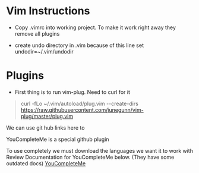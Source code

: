 # Vim Instructions

* Copy .vimrc into working project. To make it work right away they remove
all plugins

* create undo directory in .vim because of this line set undodir=~/.vim/undodir

# Plugins
* First thing is to run vim-plug. Need to curl for it
> curl -fLo ~/.vim/autoload/plug.vim --create-dirs \
>    https://raw.githubusercontent.com/junegunn/vim-plug/master/plug.vim 

We can use git hub links here to

YouCompleteMe is a special github plugin

To use completely we must download the languages we want it to work with
Review Documentation for YouCompleteMe below. (They have some outdated docs)
[YouCompleteMe](https://github.com/ycm-core/YouCompleteMe)

